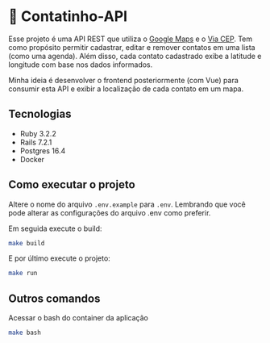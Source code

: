 # 📇 Contatinho-API

Esse projeto é uma API REST que utiliza o [Google Maps](https://developers.google.com/maps/documentation/javascript/examples/geocoding-simple#maps_geocoding_simple-typescript) e o [Via CEP](https://viacep.com.br/). Tem como propósito permitir cadastrar, editar e remover contatos em uma lista (como uma agenda). Além disso, cada contato cadastrado exibe a latitude e longitude com base nos dados informados.

Minha ideia é desenvolver o frontend posteriormente (com Vue) para consumir esta API e exibir a localização de cada contato em um mapa.

## Tecnologias
- Ruby 3.2.2
- Rails 7.2.1
- Postgres 16.4
- Docker

## Como executar o projeto

Altere o nome do arquivo `.env.example` para `.env`. Lembrando que você pode alterar as configurações do arquivo .env como preferir.

Em seguida execute o build:
```bash
make build
```

E por último execute o projeto:
```bash
make run
```

## Outros comandos

Acessar o bash do container da aplicação
```bash
make bash
```

